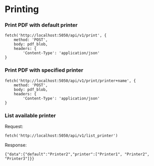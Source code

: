 # Printing
### Print PDF with default printer

```
fetch('http://localhost:5050/api/v1/print', {
    method: 'POST',
    body: pdf_blob,
    headers: {
        'Content-Type': 'application/json'
}
```

### Print PDF with specified printer
```
fetch('http://localhost:5050/api/v1/print/printer+name', {
    method: 'POST',
    body: pdf_blob,
    headers: {
        'Content-Type': 'application/json'
}
```

### List available printer
Request:
```
fetch('http://localhost:5050/api/v1/list_printer')
```
Response:
```
{"data":{"default":"Printer2","printer":["Printer1", "Printer2", "Printer3"]}}
```
